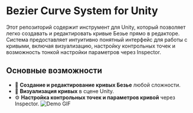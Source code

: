 # Bezier Curve System for Unity

Этот репозиторий содержит инструмент для Unity, который позволяет легко создавать и редактировать кривые Безье прямо в редакторе. Система предоставляет интуитивно понятный интерфейс для работы с кривыми, включая визуализацию, настройку контрольных точек и возможность тонкой настройки параметров через Inspector.

## Основные возможности

- 🎯 **Создание и редактирование кривых Безье** любой сложности.
- 👀 **Визуализация кривых** в сцене Unity.
- ⚙️ **Настройка контрольных точек и параметров кривой** через Inspector.
![Demo GIF](https://github.com/Cust0mize/Unity-Bezier/blob/master/Example.gif)

